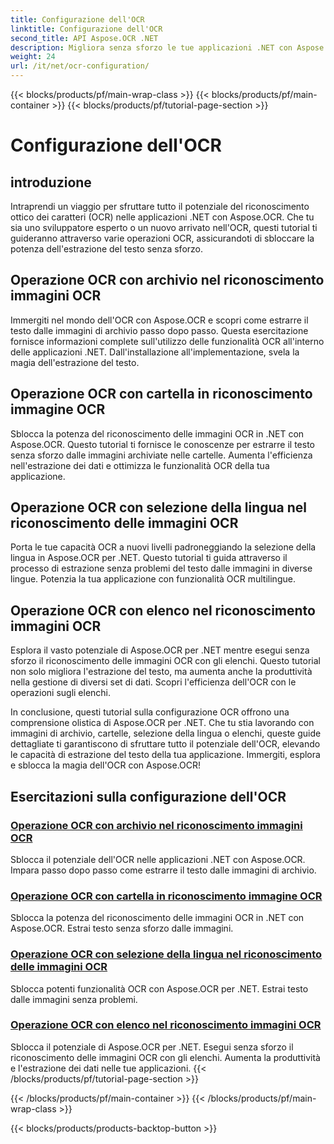 ```yaml
---
title: Configurazione dell'OCR
linktitle: Configurazione dell'OCR
second_title: API Aspose.OCR .NET
description: Migliora senza sforzo le tue applicazioni .NET con Aspose.OCR. Esplora i tutorial sulla configurazione dell'OCR, incluse le operazioni di archiviazione, cartella, selezione della lingua ed elenco.
weight: 24
url: /it/net/ocr-configuration/
---
```


{{< blocks/products/pf/main-wrap-class >}}
{{< blocks/products/pf/main-container >}}
{{< blocks/products/pf/tutorial-page-section >}}

# Configurazione dell'OCR

## introduzione

Intraprendi un viaggio per sfruttare tutto il potenziale del riconoscimento ottico dei caratteri (OCR) nelle applicazioni .NET con Aspose.OCR. Che tu sia uno sviluppatore esperto o un nuovo arrivato nell'OCR, questi tutorial ti guideranno attraverso varie operazioni OCR, assicurandoti di sbloccare la potenza dell'estrazione del testo senza sforzo.

## Operazione OCR con archivio nel riconoscimento immagini OCR
Immergiti nel mondo dell'OCR con Aspose.OCR e scopri come estrarre il testo dalle immagini di archivio passo dopo passo. Questa esercitazione fornisce informazioni complete sull'utilizzo delle funzionalità OCR all'interno delle applicazioni .NET. Dall'installazione all'implementazione, svela la magia dell'estrazione del testo.

## Operazione OCR con cartella in riconoscimento immagine OCR
Sblocca la potenza del riconoscimento delle immagini OCR in .NET con Aspose.OCR. Questo tutorial ti fornisce le conoscenze per estrarre il testo senza sforzo dalle immagini archiviate nelle cartelle. Aumenta l'efficienza nell'estrazione dei dati e ottimizza le funzionalità OCR della tua applicazione.

## Operazione OCR con selezione della lingua nel riconoscimento delle immagini OCR
Porta le tue capacità OCR a nuovi livelli padroneggiando la selezione della lingua in Aspose.OCR per .NET. Questo tutorial ti guida attraverso il processo di estrazione senza problemi del testo dalle immagini in diverse lingue. Potenzia la tua applicazione con funzionalità OCR multilingue.

## Operazione OCR con elenco nel riconoscimento immagini OCR
Esplora il vasto potenziale di Aspose.OCR per .NET mentre esegui senza sforzo il riconoscimento delle immagini OCR con gli elenchi. Questo tutorial non solo migliora l'estrazione del testo, ma aumenta anche la produttività nella gestione di diversi set di dati. Scopri l'efficienza dell'OCR con le operazioni sugli elenchi.

In conclusione, questi tutorial sulla configurazione OCR offrono una comprensione olistica di Aspose.OCR per .NET. Che tu stia lavorando con immagini di archivio, cartelle, selezione della lingua o elenchi, queste guide dettagliate ti garantiscono di sfruttare tutto il potenziale dell'OCR, elevando le capacità di estrazione del testo della tua applicazione. Immergiti, esplora e sblocca la magia dell'OCR con Aspose.OCR!
## Esercitazioni sulla configurazione dell'OCR
### [Operazione OCR con archivio nel riconoscimento immagini OCR](./ocr-operation-with-archive/)
Sblocca il potenziale dell'OCR nelle applicazioni .NET con Aspose.OCR. Impara passo dopo passo come estrarre il testo dalle immagini di archivio.
### [Operazione OCR con cartella in riconoscimento immagine OCR](./ocr-operation-with-folder/)
Sblocca la potenza del riconoscimento delle immagini OCR in .NET con Aspose.OCR. Estrai testo senza sforzo dalle immagini.
### [Operazione OCR con selezione della lingua nel riconoscimento delle immagini OCR](./ocr-operation-with-language-selection/)
Sblocca potenti funzionalità OCR con Aspose.OCR per .NET. Estrai testo dalle immagini senza problemi.
### [Operazione OCR con elenco nel riconoscimento immagini OCR](./ocr-operation-with-list/)
Sblocca il potenziale di Aspose.OCR per .NET. Esegui senza sforzo il riconoscimento delle immagini OCR con gli elenchi. Aumenta la produttività e l'estrazione dei dati nelle tue applicazioni.
{{< /blocks/products/pf/tutorial-page-section >}}

{{< /blocks/products/pf/main-container >}}
{{< /blocks/products/pf/main-wrap-class >}}

{{< blocks/products/products-backtop-button >}}
